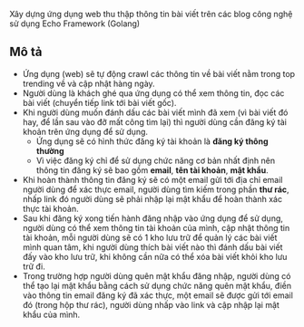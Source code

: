 Xây dựng ứng dụng web thu thập thông tin bài viết trên các blog công nghệ sử dụng Echo Framework (Golang)

## Mô tả
- Ứng dụng (web) sẽ tự động crawl các thông tin về bài viết nằm trong top trending về và cập nhật hàng ngày.
- Người dùng là khách ghé qua ứng dụng có thể xem thông tin, đọc các bài viết (chuyển tiếp link tới bài viết gốc).
- Khi người dùng muốn đánh dấu các bài viết mình đã xem (vì bài viết đó hay, để lần sau vào đỡ mất công tìm lại) thì người dùng cần đăng ký tài khoản trên ứng dụng để sử dụng.
  - Ứng dụng sẽ có hình thức đăng ký tài khoản là **đăng ký thông thường**
  - Vì việc đăng ký chỉ để sử dụng chức năng cơ bản nhất định nên thông tin đăng ký sẽ bao gồm **email**, **tên tài khoản**, **mật khẩu**.
- Khi hoàn thành thông tin đăng ký sẽ có một email gửi tới địa chỉ email người dùng để xác thực email, người dùng tìm kiếm trong phần **thư rác**, nhấp link đó người dùng sẽ phải nhập lại mật khẩu để hoàn thành xác thực tài khoản.
- Sau khi đăng ký xong tiến hành đăng nhập vào ứng dụng để sử dụng, người dùng có thể xem thông tin tài khoản của mình, cập nhật thông tin tài khoản, mỗi người dùng sẽ có 1 kho lưu trữ để quản lý các bài viết mình quan tâm, khi người dùng thích bài viết nào thì đánh dấu bài viết đấy vào kho lưu trữ, khi không cần nữa có thể xóa bài viết khỏi kho lưu trữ đi.
- Trong trường hợp người dùng quên mật khẩu đăng nhập, người dùng có thể tạo lại mật khẩu bằng cách sử dụng chức năng quên mật khẩu, điền vào thông tin email đăng ký đã xác thực, một email sẽ được gửi tới email đó (trong hộp thư rác), người dùng nhấp vào link và cập nhập lại mật khẩu của mình.

